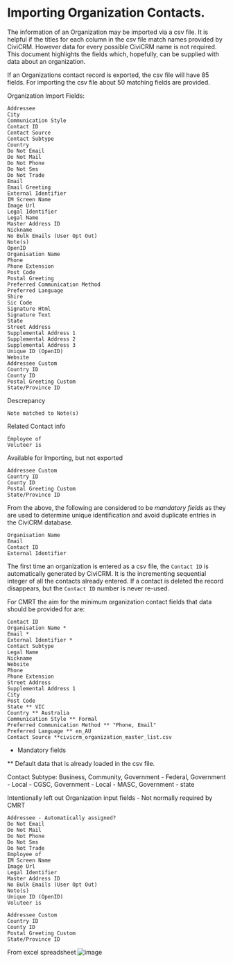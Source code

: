 # Importing Organization Contacts.

The information of an Organization may be imported via a csv file. It is helpful if the titles for each column in the csv file match names provided by CiviCRM. However data for every possible CiviCRM name is not required. This document highlights the fields which, hopefully, can be supplied with data about an organization.

If an Organizations contact record is exported, the csv file will have 85 fields. For importing the csv file about 50 matching fields are provided.

Organization Import Fields:
```
Addressee
City
Communication Style
Contact ID
Contact Source
Contact Subtype
Country
Do Not Email
Do Not Mail
Do Not Phone
Do Not Sms
Do Not Trade
Email
Email Greeting
External Identifier
IM Screen Name
Image Url
Legal Identifier
Legal Name
Master Address ID
Nickname
No Bulk Emails (User Opt Out)
Note(s)
OpenID
Organisation Name
Phone
Phone Extension
Post Code
Postal Greeting
Preferred Communication Method
Preferred Language
Shire
Sic Code
Signature Html
Signature Text
State
Street Address
Supplemental Address 1
Supplemental Address 2
Supplemental Address 3
Unique ID (OpenID)
Website
Addressee Custom
Country ID
County ID
Postal Greeting Custom
State/Province ID
```
Descrepancy
```
Note matched to Note(s)
```
Related Contact info
```
Employee of
Voluteer is
```
Available for Importing, but not exported
```
Addressee Custom
Country ID
County ID
Postal Greeting Custom
State/Province ID
```
From the above, the following are considered to be *mandatory fields* as they are used to determine unique identification and avoid duplicate entries in the CiviCRM database.
```
Organisation Name
Email
Contact ID
External Identifier
```
The first time an organization is entered as a csv file, the `Contact ID` is automatically generated by CiviCRM. It is the incrementing sequential integer of all the contacts already entered. If a contact is deleted the record disappears, but the `Contact ID` number is never re-used.


For CMRT the aim for the minimum organization contact fields that data should be provided for are:
```
Contact ID 
Organisation Name *
Email *
External Identifier *
Contact Subtype
Legal Name
Nickname
Website
Phone
Phone Extension
Street Address
Supplemental Address 1
City
Post Code
State ** VIC
Country ** Australia
Communication Style ** Formal
Preferred Communication Method ** "Phone, Email"
Preferred Language ** en_AU
Contact Source **civicrm_organization_master_list.csv
```
* Mandatory fields
  
** Default data that is already loaded in the csv file.

Contact Subtype: Business, Community, Government - Federal, Government - Local - CGSC, Government - Local - MASC, Government - state


Intentionally left out Organization input fields - Not normally required by CMRT
```
Addressee - Automatically assigned?
Do Not Email
Do Not Mail
Do Not Phone
Do Not Sms
Do Not Trade
Employee of
IM Screen Name
Image Url
Legal Identifier
Master Address ID
No Bulk Emails (User Opt Out)
Note(s)
Unique ID (OpenID)
Voluteer is

Addressee Custom
Country ID
County ID
Postal Greeting Custom
State/Province ID
```


From excel spreadsheet
![image](https://github.com/user-attachments/assets/ee3f1108-8f45-451d-b75c-58e08dad6cd0)

